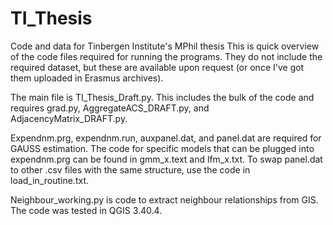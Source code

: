 # TI_Thesis
Code and data for Tinbergen Institute's MPhil thesis
This is quick overview of the code files required for running the programs. They do not include the required dataset, but these are available upon request (or once I've got them uploaded in Erasmus archives).

The main file is TI_Thesis_Draft.py. This includes the bulk of the code and requires grad.py, AggregateACS_DRAFT.py, and AdjacencyMatrix_DRAFT.py. 

Expendnm.prg, expendnm.run, auxpanel.dat, and panel.dat are required for GAUSS estimation. The code for specific models that can be plugged into expendnm.prg can be found in gmm_x.text and lfm_x.txt. To swap panel.dat to other .csv files with the same structure, use the code in load_in_routine.txt.

Neighbour_working.py is code to extract neighbour relationships from GIS. The code was tested in QGIS 3.40.4.
